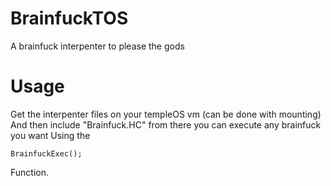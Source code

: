 # BrainfuckTOS
A brainfuck interpenter to please the gods

# Usage
Get the interpenter files on your templeOS vm (can be done with mounting)
And then include "Brainfuck.HC" from there you can execute any brainfuck you want
Using the 
```
BrainfuckExec();
```
Function.
